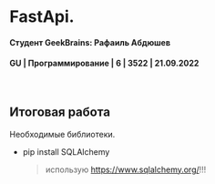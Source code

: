 # FastApi. 
#### Студент GeekBrains: Рафаиль Абдюшев
#### GU | Программирование | 6 | 3522 | 21.09.2022

<br>

## Итоговая работа

Необходимые библиотеки.
* pip install SQLAlchemy
    > использую https://www.sqlalchemy.org/!!!




   






    


